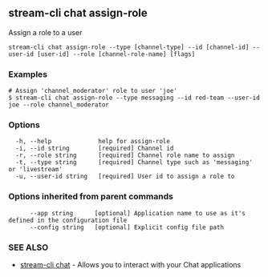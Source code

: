 ## stream-cli chat assign-role

Assign a role to a user

```
stream-cli chat assign-role --type [channel-type] --id [channel-id] --user-id [user-id] --role [channel-role-name] [flags]
```

### Examples

```
# Assign 'channel_moderator' role to user 'joe'
$ stream-cli chat assign-role --type messaging --id red-team --user-id joe --role channel_moderator

```

### Options

```
  -h, --help             help for assign-role
  -i, --id string        [required] Channel id
  -r, --role string      [required] Channel role name to assign
  -t, --type string      [required] Channel type such as 'messaging' or 'livestream'
  -u, --user-id string   [required] User id to assign a role to
```

### Options inherited from parent commands

```
      --app string      [optional] Application name to use as it's defined in the configuration file
      --config string   [optional] Explicit config file path
```

### SEE ALSO

* [stream-cli chat](stream-cli_chat.md)	 - Allows you to interact with your Chat applications

